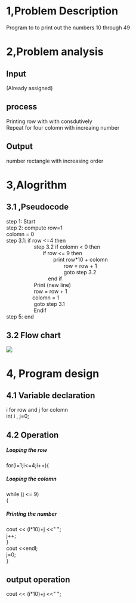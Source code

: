 # 1,Problem Description
Program to to print out the numbers 10 through 49
# 2,Problem analysis
## Input 
(Already assigned)
## process
Printing row with with consdutively </br>
Repeat for four colomn with increaing number 
## Output
number rectangle with increasing order
# 3,Alogrithm
## 3.1 ,Pseudocode
step 1: Start </br>
step 2: compute row=1 </br> colomn = 0 </br>
step 3.1: if row <=4 then </br>
&emsp;&emsp;&emsp;&emsp;&emsp; step 3.2 if colomn < 0 then </br>
&emsp;&emsp;&emsp;&emsp;&emsp;&emsp;&emsp;if row <= 9 then </br>
&emsp;&emsp;&emsp;&emsp;&emsp;&emsp;&emsp;&emsp;&emsp;print row*10 + colomn </br>
&emsp;&emsp;&emsp;&emsp;&emsp;&emsp;&emsp;&emsp;&emsp;&emsp;&emsp;row = row + 1</br>
&emsp;&emsp;&emsp;&emsp;&emsp;&emsp;&emsp;&emsp;&emsp;&emsp;&emsp;goto step 3.2 </br>
&emsp;&emsp;&emsp;&emsp;&emsp;&emsp;&emsp;&emsp;end if </br>
&emsp;&emsp;&emsp;&emsp;&emsp; Print (new line)</br>
&emsp;&emsp;&emsp;&emsp;&emsp; row = row + 1 </br> &emsp;&emsp;&emsp;&emsp;&emsp;colomn = 1 </br>
&emsp;&emsp;&emsp;&emsp;&emsp; goto step 3.1 </br>
&emsp;&emsp;&emsp;&emsp;&emsp; Endif </br>
step 5: end
## 3.2 Flow chart
<img src="Flowcharts.jpeg"> </br>
# 4, Program design
## 4.1 Variable declaration
i for row and j for colomn </br>
int i , j=0; </br>
## 4.2 Operation
##### Looping the row
for(i=1;i<=4;i++){ </br>
##### Looping the colomn 
while (j <= 9) </br>
    {</br>
##### Printing the number
cout << (i*10)+j <<" ";</br>
        j++;</br>
    }</br>
    cout <<endl;</br>
    j=0;</br>
} </br>
## output operation
cout << (i*10)+j <<" ";</br>




